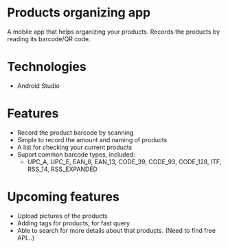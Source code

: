 # Products organizing app
A mobile app that helps organizing your products. Records the products by reading its barcode/QR code.

# Technologies
* Android Studio

# Features
* Record the product barcode by scanning
* Simple to record the amount and naming of products
* A list for checking your current products
* Suport common barcode types, included:
  - UPC_A, UPC_E, EAN_8, EAN_13, CODE_39, CODE_93, CODE_128, ITF, RSS_14, RSS_EXPANDED

# Upcoming features
* Upload pictures of the products
* Adding tags for products, for fast query
* Able to search for more details about that products. (Need to find free API...)
